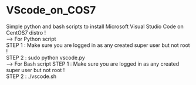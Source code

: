 # VScode_on_COS7
Simple python and bash scripts to install Microsoft Visual Studio Code on CentOS7 distro !   
--> For Python script  
STEP 1 : Make sure you are logged in as any created super user but not root !  
STEP 2 : sudo python vscode.py  
--> For Bash script 
STEP 1 : Make sure you are logged in as any created super user but not root !    
STEP 2 : ./vscode.sh


